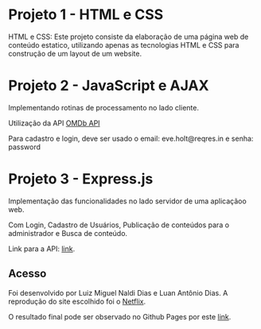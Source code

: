 <h1> Projeto 1 - HTML e CSS </h1> 
<p>  HTML e CSS: Este projeto consiste da elaboração de uma página web de conteúdo estatico, utilizando apenas as tecnologias HTML 
e CSS para construção de um layout de um website. </p>

<h1> Projeto 2 - JavaScript e AJAX </h1>
<p> Implementando rotinas de processamento no lado cliente. </p>
<p> Utilização da API <a href = "https://www.omdbapi.com"> OMDb API </a> </p>
<p> Para cadastro e login, deve ser usado o email: eve.holt@reqres.in  e senha: password </p>

<h1> Projeto 3 - Express.js </h1>
<p> Implementação das funcionalidades no lado servidor de uma aplicaçãoo web. </p>
<p> Com Login, Cadastro de Usuários, Publicação de conteúdos para o administrador e Busca de conteúdo.</p>
<p> Link para a API: <a href="https://github.com/MiguelNaldi/api-utfpr-webdev">link</a>. </p>

<h2> Acesso </h2>
<p> Foi desenvolvido por Luiz Miguel Naldi Dias e Luan Antônio Dias. A reprodução do site escolhido foi o <a href="https://www.netflix.com/br/">Netflix</a>.</p> 
<p> O resultado final pode ser observado no Github Pages por este <a href="https://miguelnaldi.github.io/programacao-web/">link</a>. </p>
